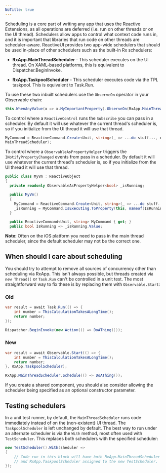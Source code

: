 ```yaml
---
NoTitle: true
---
```

Scheduling is a core part of writing any app that uses the Reactive Extensions, as all operations are deferred (i.e. run on other threads or on the UI thread). Schedulers allow apps to control what context code runs in, and it is important that libraries that run code on other threads are scheduler-aware. ReactiveUI provides two app-wide schedulers that should be used in-place of other schedulers such as the built-in Rx schedulers:

* **RxApp.MainThreadScheduler** - This scheduler executes on the UI thread. On XAML-based platforms, this is equivalent to Dispatcher.BeginInvoke.

* **RxApp.TaskpoolScheduler** - This scheduler executes code via the TPL taskpool. This is equivalent to Task.Run.

To use these two inbuilt schedulers use the `ObserveOn` operator in your Observable chain:

```cs
this.WhenAnyValue(x => x.MyImportantProperty).ObserveOn(RxApp.MainThreadScheduler).Subscribe(x => ...);
```

To control where a `ReactiveControl` runs the `Subscribe` you can pass in a scheduler. By default it will use whatever the current thread's scheduler is, so if you initialize from the UI thread it will use that thread.

```cs
MyCommand = ReactiveCommand.Create<Unit, string>(_ => ...do stuff..., outputScheduler: RxApp.
MainThreadScheduler);
```

To control where a `ObservableAsPropertyHelper` triggers the `INotifyPropertyChanged` events from pass in a scheduler. By default it will use whatever the current thread's scheduler is, so if you initialize from the UI thread it will use that thread.

```cs
public class MyVm : ReactiveObject
{
  private readonly ObservableAsPropertyHelper<bool> _isRunning;

  public MyVm()
  {
    MyCommand = ReactiveCommand.Create<Unit, string>(_ => ...do stuff..., outputScheduler: RxApp.MainThreadScheduler);
    _isRunning = MyCommand.IsExecuting.ToProperty(this, nameof(IsRunning), scheduler: RxApp.MainThreadScheduler);  
  }

  public ReactiveCommand<Unit, string> MyCommand { get; }
  public bool IsRunning => _isRunning.Value;
```

**Note**: Often on the iOS platform you need to pass in the main thread scheduler, since the default scheduler may not be the correct one.

## When should I care about scheduling

You should try to attempt to remove all sources of concurrency other than scheduling via RxApp. This isn't always possible, but threads created via `new Thread()` or `Task.Run` can't be controlled in a unit test. The most straightforward way to fix these is by replacing them with `Observable.Start`:

### Old

```csharp
var result = await Task.Run(() => {
    int number = ThisCalculationTakesALongTime();
    return number;
});

Dispatcher.BeginInvoke(new Action(() => DoAThing()));
```

### New

```csharp
var result = await Observable.Start(() => {
    int number = ThisCalculationTakesALongTime();
    return number;
}, RxApp.TaskpoolScheduler);

RxApp.MainThreadScheduler.Schedule(() => DoAThing());
```

If you create a shared component, you should also consider allowing the scheduler being specified as an optional constructor parameter.

## Testing schedulers

In a unit test runner, by default, the `MainThreadScheduler` runs code immediately instead of on the (non-existent) UI thread. The `TaskpoolScheduler` is left unchanged by default. The best way to run under an alternate scheduler is via the `With` method, most often used with `TestScheduler`. This replaces both schedulers with the specified scheduler:

```csharp
new TestScheduler().With(sheduler => 
{
    // Code run in this block will have both RxApp.MainThreadScheduler
    // and RxApp.TaskpoolScheduler assigned to the new TestScheduler.
});
```
